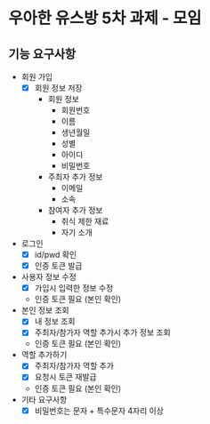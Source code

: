 # 우아한 유스방 5차 과제 - 모임

## 기능 요구사항

- 회원 가입
    - [X] 회원 정보 저장
      - 회원 정보
        - 회원번호
        - 이름
        - 생년월일
        - 성별
        - 아이디
        - 비밀번호
      - 주최자 추가 정보
        - 이메일
        - 소속
      - 참여자 추가 정보
        - 취식 제한 재료
        - 자기 소개
- 로그인
    - [X] id/pwd 확인
    - [X] 인증 토큰 발급
- 사용자 정보 수정
    - [X] 가입시 입력한 정보 수정
    - 인증 토큰 필요 (본인 확인)
- 본인 정보 조회
    - [X] 내 정보 조회 
    - [X] 주최자/참가자 역할 추가시 추가 정보 조회
    - 인증 토큰 필요 (본인 확인)
- 역할 추가하기
    - [X] 주최자/참가자 역할 추가
    - [X] 요청시 토큰 재발급
    - 인증 토큰 필요 (본인 확인)
- 기타 요구사항
    - [X] 비밀번호는 문자 + 특수문자 4자리 이상
